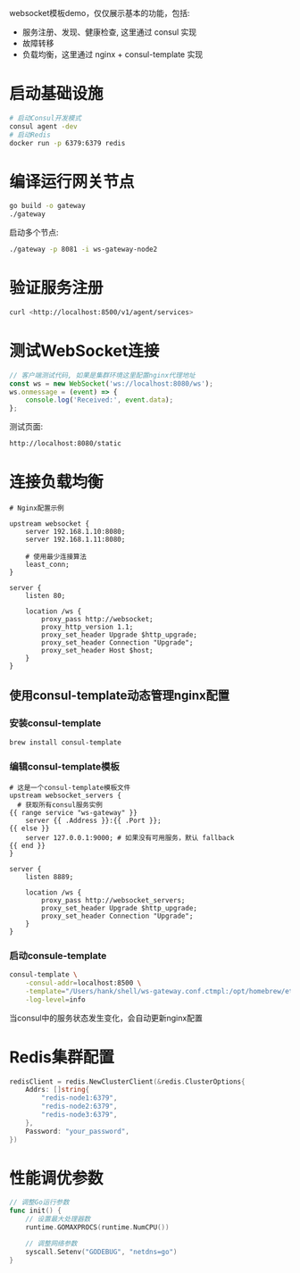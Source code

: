 websocket模板demo，仅仅展示基本的功能，包括:

- 服务注册、发现、健康检查, 这里通过 consul 实现
- 故障转移
- 负载均衡，这里通过 nginx + consul-template 实现


# 启动基础设施

```bash
# 启动Consul开发模式
consul agent -dev
# 启动Redis
docker run -p 6379:6379 redis
```

# 编译运行网关节点

```bash
go build -o gateway
./gateway
```

启动多个节点:

```bash
./gateway -p 8081 -i ws-gateway-node2
```

# 验证服务注册

```bash
curl <http://localhost:8500/v1/agent/services>
```

# 测试WebSocket连接

```javascript
// 客户端测试代码, 如果是集群环境这里配置nginx代理地址
const ws = new WebSocket('ws://localhost:8080/ws');
ws.onmessage = (event) => {
    console.log('Received:', event.data);
};
```

测试页面:

```bash
http://localhost:8080/static
```

# 连接负载均衡

```nginx
# Nginx配置示例

upstream websocket {
    server 192.168.1.10:8080;
    server 192.168.1.11:8080;

    # 使用最少连接算法
    least_conn;
}

server {
    listen 80;

    location /ws {
        proxy_pass http://websocket;
        proxy_http_version 1.1;
        proxy_set_header Upgrade $http_upgrade;
        proxy_set_header Connection "Upgrade";
        proxy_set_header Host $host;
    }
}
```

## 使用consul-template动态管理nginx配置

### 安装consul-template

```bash
brew install consul-template
```

### 编辑consul-template模板

```nginx
# 这是一个consul-template模板文件
upstream websocket_servers {
  # 获取所有consul服务实例
{{ range service "ws-gateway" }}
    server {{ .Address }}:{{ .Port }};
{{ else }}
    server 127.0.0.1:9000; # 如果没有可用服务，默认 fallback
{{ end }}
}

server {
    listen 8889;

    location /ws {
        proxy_pass http://websocket_servers;
        proxy_set_header Upgrade $http_upgrade;
        proxy_set_header Connection "Upgrade";
    }
}
```

### 启动consule-template

```bash
consul-template \
    -consul-addr=localhost:8500 \
    -template="/Users/hank/shell/ws-gateway.conf.ctmpl:/opt/homebrew/etc/nginx/servers/ws-gateway.conf:nginx -s reload" \
    -log-level=info
```

当consul中的服务状态发生变化，会自动更新nginx配置

# Redis集群配置

```go
redisClient = redis.NewClusterClient(&redis.ClusterOptions{
    Addrs: []string{
        "redis-node1:6379",
        "redis-node2:6379",
        "redis-node3:6379",
    },
    Password: "your_password",
})
```

# 性能调优参数

```go
// 调整Go运行参数
func init() {
    // 设置最大处理器数
    runtime.GOMAXPROCS(runtime.NumCPU())

    // 调整网络参数
    syscall.Setenv("GODEBUG", "netdns=go")
}
```
